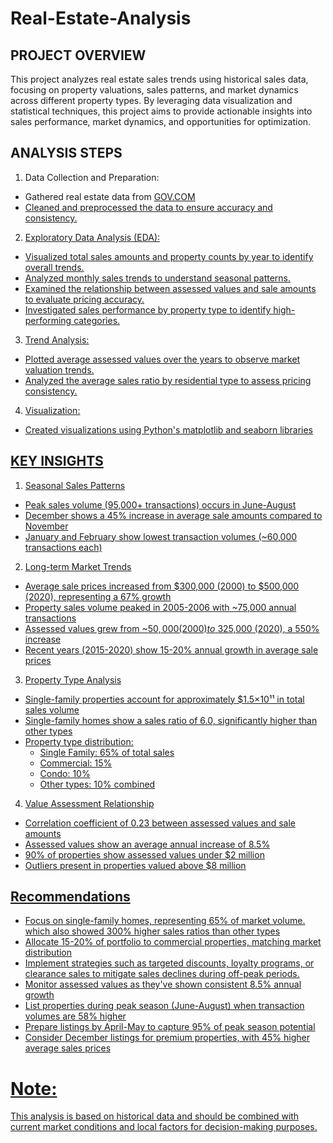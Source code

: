 # Real-Estate-Analysis
## PROJECT OVERVIEW 
This project analyzes real estate sales trends using historical sales data, focusing on property valuations, sales patterns, and market dynamics across different property types. By leveraging data visualization and statistical techniques, this project aims to provide actionable insights into sales performance, market dynamics, and opportunities for optimization.

## ANALYSIS STEPS
1. Data Collection and Preparation:
- Gathered real estate data from <a href="https://catalog.data.gov/dataset/real-estate-sales-2001-2018">GOV.COM
- Cleaned and preprocessed the data to ensure accuracy and consistency.

2. Exploratory Data Analysis (EDA):
- Visualized total sales amounts and property counts by year to identify overall trends.
- Analyzed monthly sales trends to understand seasonal patterns.
- Examined the relationship between assessed values and sale amounts to evaluate pricing accuracy.
- Investigated sales performance by property type to identify high-performing categories.

3. Trend Analysis:
- Plotted average assessed values over the years to observe market valuation trends.
- Analyzed the average sales ratio by residential type to assess pricing consistency.

4. Visualization:
- Created visualizations using Python's matplotlib and seaborn libraries

## KEY INSIGHTS
1. Seasonal Sales Patterns
- Peak sales volume (95,000+ transactions) occurs in June-August
- December shows a 45% increase in average sale amounts compared to November
- January and February show lowest transaction volumes (~60,000 transactions each)

2. Long-term Market Trends
- Average sale prices increased from $300,000 (2000) to $500,000 (2020), representing a 67% growth
- Property sales volume peaked in 2005-2006 with ~75,000 annual transactions
- Assessed values grew from ~$50,000 (2000) to ~$325,000 (2020), a 550% increase
- Recent years (2015-2020) show 15-20% annual growth in average sale prices

3. Property Type Analysis
- Single-family properties account for approximately $1.5×10¹¹ in total sales volume
- Single-family homes show a sales ratio of 6.0, significantly higher than other types
- Property type distribution:
  - Single Family: 65% of total sales
  - Commercial: 15%
  - Condo: 10%
  - Other types: 10% combined

4. Value Assessment Relationship
- Correlation coefficient of 0.23 between assessed values and sale amounts
- Assessed values show an average annual increase of 8.5%
- 90% of properties show assessed values under $2 million
- Outliers present in properties valued above $8 million

## Recommendations
- Focus on single-family homes, representing 65% of market volume. which also showed 300% higher sales ratios than other types
- Allocate 15-20% of portfolio to commercial properties, matching market distribution
- Implement strategies such as targeted discounts, loyalty programs, or clearance sales to mitigate sales declines during off-peak periods.
- Monitor assessed values as they've shown consistent 8.5% annual growth
- List properties during peak season (June-August) when transaction volumes are 58% higher
- Prepare listings by April-May to capture 95% of peak season potential
- Consider December listings for premium properties, with 45% higher average sales prices

# Note: 
This analysis is based on historical data and should be combined with current market conditions and local factors for decision-making purposes.


